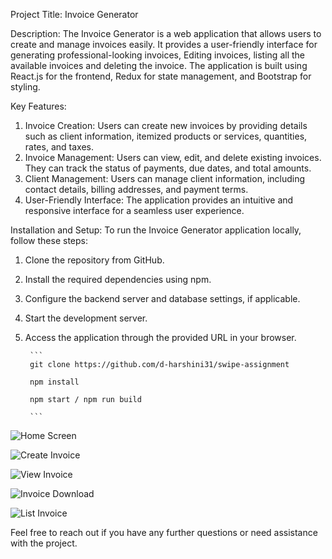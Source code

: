 Project Title: Invoice Generator

Description:
The Invoice Generator is a web application that allows users to create and manage invoices easily. 
It provides a user-friendly interface for generating professional-looking invoices, Editing invoices, listing all the available invoices and deleting the invoice.
The application is built using React.js for the frontend, Redux for state management, and Bootstrap for styling.

Key Features:
1. Invoice Creation: Users can create new invoices by providing details such as client information, itemized products or services, quantities, rates, and taxes.
2. Invoice Management: Users can view, edit, and delete existing invoices. They can track the status of payments, due dates, and total amounts.
3. Client Management: Users can manage client information, including contact details, billing addresses, and payment terms.
4. User-Friendly Interface: The application provides an intuitive and responsive interface for a seamless user experience.

Installation and Setup:
To run the Invoice Generator application locally, follow these steps:
1. Clone the repository from GitHub.
2. Install the required dependencies using npm.
3. Configure the backend server and database settings, if applicable.
4. Start the development server.
5. Access the application through the provided URL in your browser.
 
        ```
        git clone https://github.com/d-harshini31/swipe-assignment

        npm install

        npm start / npm run build

        ```
        
        
        
![Home Screen](ScreenShots/'Home%20Screen.png')

![Create Invoice](ScreenShots/'Edit%20Invoice.png')

![View Invoice](ScreenShots/'View%20Invoice.png')

![Invoice Download](ScreenShots/'Invoice%20Download.png')

![List Invoice](ScreenShots/'List%20Invoice.png')

       
Feel free to reach out if you have any further questions or need assistance with the project.
